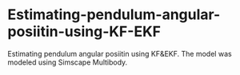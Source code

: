 # Estimating-pendulum-angular-posiitin-using-KF-EKF
Estimating pendulum angular posiitin using KF&EKF. The model was modeled using Simscape Multibody.
